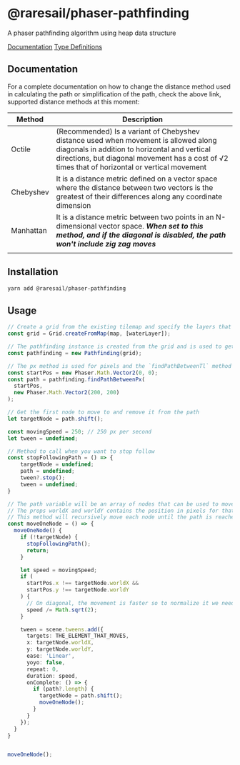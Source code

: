 # @raresail/phaser-pathfinding

A phaser pathfinding algorithm using heap data structure

[Documentation](https://raresail.github.io/phaser-pathfinding/)
[Type Definitions](https://raresail.github.io/phaser-pathfinding/module-PhaserPathfinding.html)

## Documentation

For a complete documentation on how to change the distance method used in calculating the path or simplification of the path, check the above link, supported distance methods at this moment:

| Method    | Description                                                                                                                                                                                                                            |
| --------- | -------------------------------------------------------------------------------------------------------------------------------------------------------------------------------------------------------------------------------------- |
| Octile    | (Recommended) Is a variant of Chebyshev distance used when movement is allowed along diagonals in addition to horizontal and vertical directions, but diagonal movement has a cost of √2 times that of horizontal or vertical movement |
| Chebyshev | It is a distance metric defined on a vector space where the distance between two vectors is the greatest of their differences along any coordinate dimension                                                                           |
| Manhattan | It is a distance metric between two points in an N-dimensional vector space. _**When set to this method, and if the diagonal is disabled, the path won't include zig zag moves**_                                                      |
|           |                                                                                                                                                                                                                                        |

## Installation

```bash
yarn add @raresail/phaser-pathfinding
```

## Usage

```ts
// Create a grid from the existing tilemap and specify the layers that are obstacles, in the current case the water layer is not walkable
const grid = Grid.createFromMap(map, [waterLayer]);

// The pathfinding instance is created from the grid and is used to get the path between 2 vectors on the map
const pathfinding = new Pathfinding(grid);

// The px method is used for pixels and the `findPathBetweenTl` method is used to find the path based on tile units
const startPos = new Phaser.Math.Vector2(0, 0);
const path = pathfinding.findPathBetweenPx(
  startPos,
  new Phaser.Math.Vector2(200, 200)
);

// Get the first node to move to and remove it from the path
let targetNode = path.shift();

const movingSpeed = 250; // 250 px per second
let tween = undefined;

// Method to call when you want to stop follow
const stopFollowingPath = () => {
    targetNode = undefined;
    path = undefined;
    tween?.stop();
    tween = undefined;
}

// The path variable will be an array of nodes that can be used to move the "enemy" let's say towards the target
// The props worldX and worldY contains the position in pixels for that specific node
// This method will recursively move each node until the path is reached
const moveOneNode = () => {
  moveOneNode() {
    if (!targetNode) {
      stopFollowingPath();
      return;
    }

    let speed = movingSpeed;
    if (
      startPos.x !== targetNode.worldX &&
      startPos.y !== targetNode.worldY
    ) {
      // On diagonal, the movement is faster so to normalize it we need to divide by sqrt 2
      speed /= Math.sqrt(2);
    }

    tween = scene.tweens.add({
      targets: THE_ELEMENT_THAT_MOVES,
      x: targetNode.worldX,
      y: targetNode.worldY,
      ease: 'Linear',
      yoyo: false,
      repeat: 0,
      duration: speed,
      onComplete: () => {
        if (path?.length) {
          targetNode = path.shift();
          moveOneNode();
        }
      }
    });
  }
}


moveOneNode();
```
